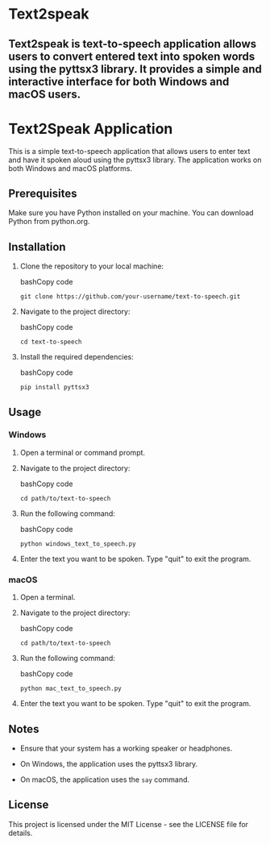 # Text2speak

 Text2speak is text-to-speech application allows users to convert entered text into spoken words using the pyttsx3 library. It provides a simple and interactive interface for both Windows and macOS users.
---

# Text2Speak Application

This is a simple text-to-speech application that allows users to enter text and have it spoken aloud using the pyttsx3 library. The application works on both Windows and macOS platforms.

## Prerequisites

Make sure you have Python installed on your machine. You can download Python from python.org.

## Installation

1. Clone the repository to your local machine:
    
    bashCopy code
    
    `git clone https://github.com/your-username/text-to-speech.git`
    
2. Navigate to the project directory:
    
    bashCopy code
    
    `cd text-to-speech`
    
3. Install the required dependencies:
    
    bashCopy code
    
    `pip install pyttsx3`
    

## Usage

### Windows

1. Open a terminal or command prompt.
    
2. Navigate to the project directory:
    
    bashCopy code
    
    `cd path/to/text-to-speech`
    
3. Run the following command:
    
    bashCopy code
    
    `python windows_text_to_speech.py`
    
4. Enter the text you want to be spoken. Type "quit" to exit the program.
    

### macOS

1. Open a terminal.
    
2. Navigate to the project directory:
    
    bashCopy code
    
    `cd path/to/text-to-speech`
    
3. Run the following command:
    
    bashCopy code
    
    `python mac_text_to_speech.py`
    
4. Enter the text you want to be spoken. Type "quit" to exit the program.
    

## Notes

- Ensure that your system has a working speaker or headphones.
    
- On Windows, the application uses the pyttsx3 library.
    
- On macOS, the application uses the `say` command.
    

## License

This project is licensed under the MIT License - see the LICENSE file for details.
